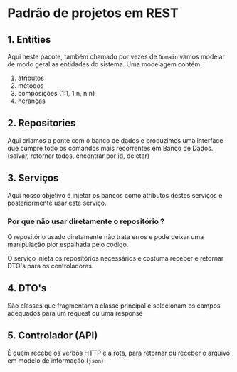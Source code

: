 # Padrão de projetos em REST

## 1. Entities

Aqui neste pacote, também chamado por vezes de `Domain` vamos modelar de modo geral as entidades do sistema. Uma modelagem contém:

1. atributos
2. métodos
3. composições (1:1, 1:n, n:n)
4. heranças

## 2. Repositories

Aqui criamos a ponte com o banco de dados e produzimos uma interface que cumpre todo os comandos mais recorrentes em Banco de Dados. (salvar, retornar todos, encontrar por id, deletar)

## 3. Serviços

Aqui nosso objetivo é injetar os bancos como atributos destes serviços e posteriormente usar este serviço.

### Por que não usar diretamente o repositório ?

O repositório usado diretamente não trata erros e pode deixar uma manipulação pior espalhada pelo código.

O serviço injeta os repositórios necessários e costuma receber e retornar DTO's para os controladores.

## 4. DTO's

São classes que fragmentam a classe principal e selecionam os campos adequados para um request ou uma response

## 5. Controlador (API)

É quem recebe os verbos HTTP e a rota, para retornar ou receber o arquivo em modelo de informação (`json`)
